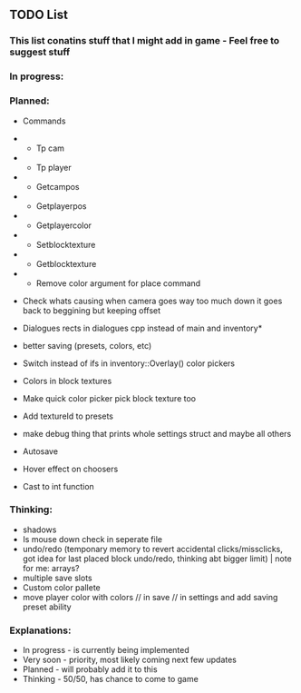 ## TODO List
### This list conatins stuff that I might add in game - Feel free to suggest stuff

### In progress:

### Planned:
- Commands
- - Tp cam
- - Tp player
- - Getcampos
- - Getplayerpos
- - Getplayercolor
- - Setblocktexture
- - Getblocktexture
- - Remove color argument for place command

- Check whats causing when camera goes way too much down it goes back to beggining but keeping offset
- Dialogues rects in dialogues cpp instead of main and inventory*
- better saving (presets, colors, etc)
- Switch instead of ifs in inventory::Overlay() color pickers
- Colors in block textures
- Make quick color picker pick block texture too
- Add textureId to presets
- make debug thing that prints whole settings struct and maybe all others
- Autosave
- Hover effect on choosers
- Cast to int function

### Thinking:
- shadows
- Is mouse down check in seperate file
- undo/redo
(temponary memory to revert accidental clicks/missclicks, got idea for last placed block undo/redo, thinking abt bigger limit) | note for me: arrays?
- multiple save slots
- Custom color pallete
- move player color with colors // in save // in settings and add saving preset ability

### Explanations:
- In progress - is currently being implemented
- Very soon   - priority, most likely coming next few updates
- Planned     - will probably add it to this
- Thinking    - 50/50, has chance to come to game
